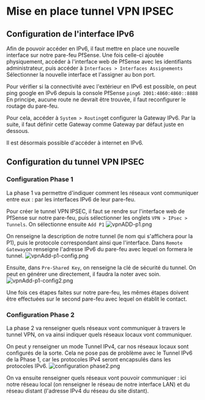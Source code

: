 # **Mise en place tunnel VPN IPSEC**

## **Configuration de l'interface IPv6**
Afin de pouvoir accéder en IPv6, il faut mettre en place une nouvelle interface sur notre pare-feu PfSense.
Une fois celle-ci ajoutée physiquement, accéder à l'interface web de PfSense avec les identifiants administrateur, puis accéder à ```Interfaces > Interfaces Assignements```
Sélectionner la nouvelle interface et l'assigner au bon port.

Pour vérifier si la connectivité avec l'extérieur en IPv6 est possible, on peut ping google en IPv6 depuis la console PfSense
```ping6 2001:4860:4860::8888```
En principe, aucune route ne devrait être trouvée, il faut reconfigurer le routage du pare-feu.

Pour cela, accéder à ```System > Routing```et configurer la Gateway IPv6. Par la suite, il faut définir cette Gateway comme Gateway par défaut juste en dessous.

Il est désormais possible d'accéder à internet en IPv6.

## **Configuration du tunnel VPN IPSEC**

### **Configuration Phase 1**
La phase 1 va permettre d'indiquer comment les réseaux vont communiquer entre eux : par les interfaces IPv6 de leur pare-feu.

Pour créer le tunnel VPN IPSEC, il faut se rendre sur l'interface web de PfSense sur notre pare-feu, puis sélectionner les onglets ```VPN > IPsec > Tunnels```. On sélectionne ensuite ```Add P1```
![vpnADD-p1.png]()

On renseigne la description de notre tunnel (le nom qui s'affichera pour la P1), puis le protocole correspondant ainsi que l'interface. Dans ```Remote Gateway```on renseigne l'adresse IPv6 du pare-feu avec lequel on formera le tunnel.
![vpnAdd-p1-config.png]()

Ensuite, dans ```Pre-Shared Key```, on renseigne la clé de sécurité du tunnel. On peut en générer une directement, il faudra la noter avec soin.
![vpnAdd-p1-config2.png]()

Une fois ces étapes faites sur notre pare-feu, les mêmes étapes doivent être effectuées sur le second pare-feu avec lequel on établit le contact.

### **Configuration Phase 2**
La phase 2 va renseigner quels réseaux vont communiquer à travers le tunnel VPN, on va ainsi indiquer quels réseaux locaux vont communiquer.

On peut y renseigner un mode Tunnel IPv4, car nos réseaux locaux sont configurés de la sorte. Cela ne pose pas de problème avec le Tunnel IPv6 de la Phase 1, car les protocoles IPv4 seront encapsulés dans les protocoles IPv6.
![configuration phase2.png]()

On va ensuite renseigner quels réseaux vont pouvoir communiquer : ici notre réseau local (on renseigner le réseau de notre interface LAN) et du réseau distant (l'adresse IPv4 du réseau du site distant).